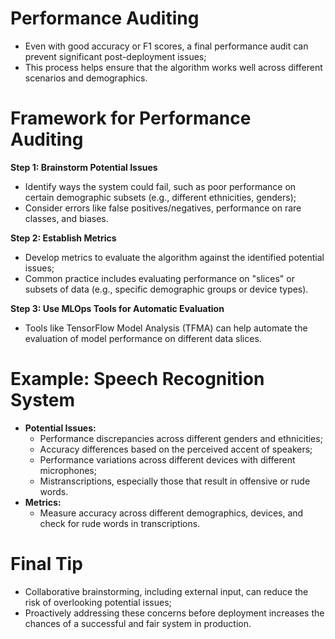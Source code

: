 # Performance Auditing

 - Even with good accuracy or F1 scores, a final performance audit can prevent significant post-deployment issues;
 - This process helps ensure that the algorithm works well across different scenarios and demographics.

# Framework for Performance Auditing

**Step 1: Brainstorm Potential Issues**

 - Identify ways the system could fail, such as poor performance on certain demographic subsets (e.g., different ethnicities, genders);
 - Consider errors like false positives/negatives, performance on rare classes, and biases.

**Step 2: Establish Metrics**

 - Develop metrics to evaluate the algorithm against the identified potential issues;
 - Common practice includes evaluating performance on "slices" or subsets of data (e.g., specific demographic groups or device types).

**Step 3: Use MLOps Tools for Automatic Evaluation**

 - Tools like TensorFlow Model Analysis (TFMA) can help automate the evaluation of model performance on different data slices.

# Example: Speech Recognition System

 - **Potential Issues:**
     - Performance discrepancies across different genders and ethnicities;
     - Accuracy differences based on the perceived accent of speakers;
     - Performance variations across different devices with different microphones;
     - Mistranscriptions, especially those that result in offensive or rude words.
 - **Metrics:**
     - Measure accuracy across different demographics, devices, and check for rude words in transcriptions.

# Final Tip

 - Collaborative brainstorming, including external input, can reduce the risk of overlooking potential issues;
 - Proactively addressing these concerns before deployment increases the chances of a successful and fair system in production.
